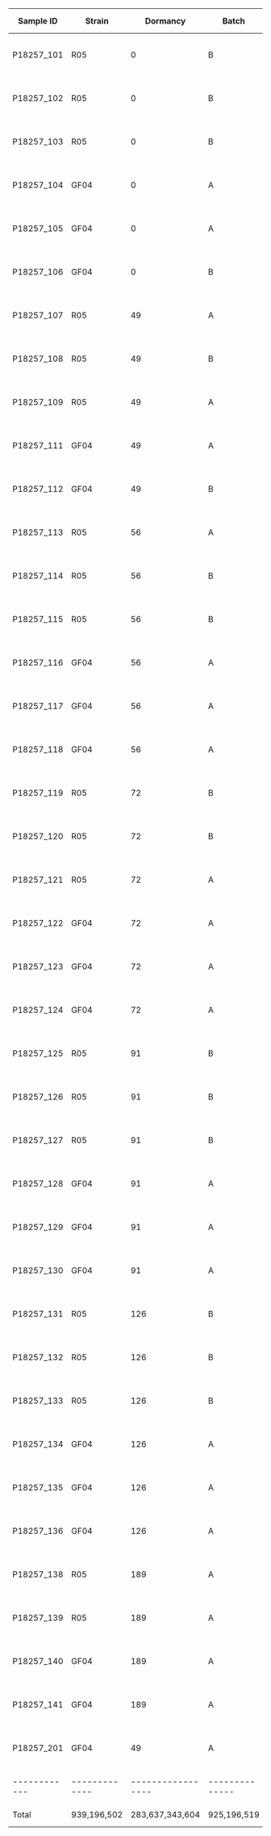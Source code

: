 | Sample ID  | Strain | Dormancy | Batch | PreQC pairs |    PreQC bp     | PostQC pairs |    PostQC bp    |      Data retained       |
|------------|--------|----------|-------|-------------|-----------------|--------------|-----------------|--------------------------|
| P18257_101 |  R05   |     0    |   B   |  27,630,558 |   8,344,428,516 |   27,144,843 |   8,033,362,479 | 98.2% reads; 96.3% bases |
| P18257_102 |  R05   |     0    |   B   |  31,258,119 |   9,439,951,938 |   30,818,260 |   9,122,800,288 | 98.6% reads; 96.6% bases |
| P18257_103 |  R05   |     0    |   B   |  24,416,814 |   7,373,877,828 |   24,191,350 |   7,151,088,874 | 99.1% reads; 97.0% bases |
| P18257_104 |  GF04  |     0    |   A   |  13,210,989 |   3,989,718,678 |   13,073,721 |   3,781,270,330 | 99.0% reads; 94.8% bases |
| P18257_105 |  GF04  |     0    |   A   |  13,872,256 |   4,189,421,312 |   13,538,306 |   3,986,852,749 | 97.6% reads; 95.2% bases |
| P18257_106 |  GF04  |     0    |   B   |  24,433,872 |   7,379,029,344 |   24,040,310 |   7,142,367,067 | 98.4% reads; 96.8% bases |
| P18257_107 |  R05   |    49    |   A   |  14,720,617 |   4,445,626,334 |   14,474,824 |   4,257,928,965 | 98.3% reads; 95.8% bases |
| P18257_108 |  R05   |    49    |   B   |  19,216,751 |   5,803,458,802 |   19,068,567 |   5,530,694,142 | 99.2% reads; 95.3% bases |
| P18257_109 |  R05   |    49    |   A   |  18,567,539 |   5,607,396,778 |   18,365,406 |   5,397,869,931 | 98.9% reads; 96.3% bases |
| P18257_111 |  GF04  |    49    |   A   |  17,267,165 |   5,214,683,830 |   17,057,781 |   5,023,794,391 | 98.8% reads; 96.3% bases |
| P18257_112 |  GF04  |    49    |   B   |  19,464,348 |   5,878,233,096 |   19,218,186 |   5,606,189,106 | 98.7% reads; 95.4% bases |
| P18257_113 |  R05   |    56    |   A   |  22,954,250 |   6,932,183,500 |   22,649,094 |   6,655,060,871 | 98.7% reads; 96.0% bases |
| P18257_114 |  R05   |    56    |   B   |  23,357,124 |   7,053,851,448 |   22,988,810 |   6,811,154,154 | 98.4% reads; 96.6% bases |
| P18257_115 |  R05   |    56    |   B   |  29,562,954 |   8,928,012,108 |   28,996,076 |   8,650,159,079 | 98.1% reads; 96.9% bases |
| P18257_116 |  GF04  |    56    |   A   |  18,867,927 |   5,698,113,954 |   18,662,326 |   5,505,192,930 | 98.9% reads; 96.6% bases |
| P18257_117 |  GF04  |    56    |   A   |  20,741,254 |   6,263,858,708 |   20,463,587 |   6,024,219,192 | 98.7% reads; 96.2% bases |
| P18257_118 |  GF04  |    56    |   A   |  19,355,885 |   5,845,477,270 |   19,101,935 |   5,626,692,028 | 98.7% reads; 96.3% bases |
| P18257_119 |  R05   |    72    |   B   |  30,031,969 |   9,069,654,638 |   29,657,044 |   8,791,638,638 | 98.8% reads; 96.9% bases |
| P18257_120 |  R05   |    72    |   B   |  28,041,178 |   8,468,435,756 |   27,758,092 |   8,230,318,859 | 99.0% reads; 97.2% bases |
| P18257_121 |  R05   |    72    |   A   |  15,886,811 |   4,797,816,922 |   15,697,685 |   4,615,653,814 | 98.8% reads; 96.2% bases |
| P18257_122 |  GF04  |    72    |   A   |  24,216,259 |   7,313,310,218 |   23,896,432 |   7,046,053,665 | 98.7% reads; 96.3% bases |
| P18257_123 |  GF04  |    72    |   A   |  22,383,156 |   6,759,713,112 |   21,890,445 |   6,461,833,191 | 97.8% reads; 95.6% bases |
| P18257_124 |  GF04  |    72    |   A   |  20,816,984 |   6,286,729,168 |   20,598,902 |   6,084,541,193 | 99.0% reads; 96.8% bases |
| P18257_125 |  R05   |    91    |   B   |  28,159,154 |   8,504,064,508 |   27,843,636 |   8,256,547,626 | 98.9% reads; 97.1% bases |
| P18257_126 |  R05   |    91    |   B   |  22,840,908 |   6,897,954,216 |   22,584,366 |   6,640,246,983 | 98.9% reads; 96.3% bases |
| P18257_127 |  R05   |    91    |   B   |  23,252,759 |   7,022,333,218 |   23,002,175 |   6,796,607,643 | 98.9% reads; 96.8% bases |
| P18257_128 |  GF04  |    91    |   A   |  21,362,737 |   6,451,546,574 |   20,845,412 |   6,139,053,895 | 97.6% reads; 95.2% bases |
| P18257_129 |  GF04  |    91    |   A   |  12,919,980 |   3,901,833,960 |   12,758,893 |   3,722,553,788 | 98.8% reads; 95.4% bases |
| P18257_130 |  GF04  |    91    |   A   |  19,958,698 |   6,027,526,796 |   19,636,128 |   5,790,853,096 | 98.4% reads; 96.1% bases |
| P18257_131 |  R05   |   126    |   B   |  26,983,968 |   8,149,158,336 |   26,583,745 |   7,891,014,376 | 98.5% reads; 96.8% bases |
| P18257_132 |  R05   |   126    |   B   |  25,860,678 |   7,809,924,756 |   25,406,414 |   7,535,272,249 | 98.2% reads; 96.5% bases |
| P18257_133 |  R05   |   126    |   B   |  38,930,680 |  11,757,065,360 |   38,427,319 |  11,362,696,080 | 98.7% reads; 96.6% bases |
| P18257_134 |  GF04  |   126    |   A   |  23,126,369 |   6,984,163,438 |   22,648,206 |   6,649,819,310 | 97.9% reads; 95.2% bases |
| P18257_135 |  GF04  |   126    |   A   |  21,408,346 |   6,465,320,492 |   21,071,978 |   6,171,038,718 | 98.4% reads; 95.4% bases |
| P18257_136 |  GF04  |   126    |   A   |  22,314,449 |   6,738,963,598 |   22,014,880 |   6,469,652,131 | 98.7% reads; 96.0% bases |
| P18257_138 |  R05   |   189    |   A   |  25,575,070 |   7,723,671,140 |   24,986,981 |   7,329,164,496 | 97.7% reads; 94.9% bases |
| P18257_139 |  R05   |   189    |   A   |  49,315,597 |  14,893,310,294 |   48,422,853 |  14,240,998,166 | 98.2% reads; 95.6% bases |
| P18257_140 |  GF04  |   189    |   A   |  45,487,468 |  13,737,215,336 |   44,848,029 |  13,299,814,085 | 98.6% reads; 96.8% bases |
| P18257_141 |  GF04  |   189    |   A   |  21,787,580 |   6,579,849,160 |   21,343,483 |   6,263,313,903 | 98.0% reads; 95.2% bases |
| P18257_201 |  GF04  |    49    |   A   |   9,637,282 |   2,910,459,164 |    9,420,039 |   2,740,619,346 | 97.7% reads; 94.2% bases |
|------------|-------------|-----------------|--------------|-----------------|--------------------------|
|   Total    | 939,196,502 | 283,637,343,604 |  925,196,519 | 272,836,001,827 | 98.5% reads; 96.2% bases |
